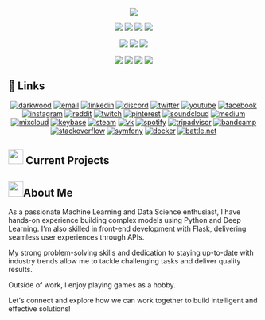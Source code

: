 <p align="center">
  <a href="https://github.com/DenverCoder1/readme-typing-svg"><img src="https://readme-typing-svg.herokuapp.com?lines=Hi,+I'm+Pratik.;I+love+Machine-Learning.;I+love+games.;I+love+learning.;I+love+spreading+knowledge.;&center=true&width=500&height=50"></a>
</p>




<p>
<div align="center">
  <img src="https://img.shields.io/badge/Python-3670A0?style=for-the-badge&logo=python&logoColor=ffdd54">
  <img src="https://img.shields.io/badge/JavaScript-000000.svg?style=for-the-badge&logo=javascript&logoColor=F7E017">
  <img src="https://img.shields.io/badge/HTML5-F26624.svg?style=for-the-badge&logo=html5&logoColor=white">
  <img src="https://img.shields.io/badge/CSS-2465F1.svg?style=for-the-badge&logo=CSS3&logoColor=white">
</div>
</p>


<p>
<div align="center">
  <img src="https://img.shields.io/badge/Django-%23092E20.svg?style=for-the-badge&logo=django&logoColor=white">
  <img src="https://img.shields.io/badge/GitHub-%23121011.svg?style=for-the-badge&logo=github&logoColor=white">
  <img src="https://img.shields.io/badge/Git-%23F05033.svg?style=for-the-badge&logo=git&logoColor=white">	
</div>
</p>

<p>
<div align="center">
  <img src="https://img.shields.io/badge/Pycharm-5C2D91.svg?style=for-the-badge&logo=pycharm&logoColor=white">
  <img src="https://img.shields.io/badge/Visual%20Studio%20Code-0078d7.svg?style=for-the-badge&logo=visual-studio-code&logoColor=white">
  <img src="https://img.shields.io/badge/-Stackoverflow-FE7A16?style=for-the-badge&logo=stack-overflow&logoColor=white">
  <img src="https://img.shields.io/badge/Notion-%23000000.svg?style=for-the-badge&logo=notion&logoColor=white">
</div>
</p>


## :link: Links

<p align="center">
  <a href=""><img src="https://img.icons8.com/fluent/96/000000/domain.png" alt="darkwood"/></a>
  <a href=""><img src="https://img.icons8.com/color/96/000000/gmail.png" alt="email"/></a>
  <a href=""><img src="https://img.icons8.com/color/96/000000/linkedin.png" alt="linkedin"/></a>
  <a href=""><img src="https://img.icons8.com/color/96/000000/discord-logo.png" alt="discord"/></a>
  <a href=""><img src="https://img.icons8.com/color/96/000000/twitter-squared.png" alt="twitter"/></a>
  <a href=""><img src="https://img.icons8.com/color/96/000000/youtube.png" alt="youtube"/></a>
  <a href=""><img src="https://img.icons8.com/color/96/000000/facebook.png" alt="facebook"/></a>
  <a href=""><img src="https://img.icons8.com/color/96/000000/instagram-new.png" alt="instagram"/></a>
  <a href=""><img src="https://img.icons8.com/color/96/000000/reddit.png" alt="reddit"/></a>
  <a href=""><img src="https://img.icons8.com/color/96/000000/twitch--v2.png" alt="twitch"/></a>
  <a href=""><img src="https://img.icons8.com/color/96/000000/pinterest--v1.png" alt="pinterest"/></a>
  <a href=""><img src="https://img.icons8.com/color/96/000000/soundcloud.png" alt="soundcloud"/></a>
  <a href=""><img src="https://img.icons8.com/color/96/000000/medium-logo.png" alt="medium"/></a>
  <a href=""><img src="https://img.icons8.com/windows/96/000000/mixcloud.png" alt="mixcloud"/></a>
  <a href=""><img src="https://img.icons8.com/windows/96/000000/keybase2.png" alt="keybase"/></a>
  <a href=""><img src="https://img.icons8.com/fluent/96/000000/steam.png" alt="steam"/></a>
  <a href=""><img src="https://img.icons8.com/nolan/96/vk-circled.png" alt="vk"/></a>
  <a href=""><img src="https://img.icons8.com/color/96/000000/spotify--v1.png" alt="spotify"/></a>
  <a href=""><img src="https://img.icons8.com/color/96/000000/tripadvisor.png" alt="tripadvisor"/></a>
  <a href=""><img src="https://img.icons8.com/nolan/96/bandcamp-button.png" alt="bandcamp"/></a>
  <a href=""><img src="https://img.icons8.com/color/96/000000/stackoverflow.png" alt="stackoverflow"/></a>
  <a href=""><img src="https://img.icons8.com/color/96/000000/symfony.png" alt="symfony"/></a>
  <a href=""><img src="https://img.icons8.com/color/96/000000/docker.png" alt="docker"/></a>
  <a href=""><img src="https://img.icons8.com/color/96/000000/battle-net.png" alt="battle.net"/></a>
</p>



## <img src="https://media1.giphy.com/media/Q8PQ1KuarrYucCMVTJ/giphy.gif?cid=ecf05e47odgm8bs8cmb8cf1ijmfzqaeeu9fzmx6nbcv06ky2&rid=giphy.gif" width="30"> Current Projects
<ul>		
</ul>

## <img src="https://user-images.githubusercontent.com/82110564/189553856-2e7f8f30-80b4-484f-bfaa-9e5eb10f24e5.gif" width="30">About Me

As a passionate Machine Learning and Data Science enthusiast, I have hands-on experience building complex models using Python and Deep Learning. I'm also skilled in front-end development with Flask, delivering seamless user experiences through APIs.

My strong problem-solving skills and dedication to staying up-to-date with industry trends allow me to tackle challenging tasks and deliver quality results.

Outside of work, I enjoy playing games as a hobby.

Let's connect and explore how we can work together to build intelligent and effective solutions!
